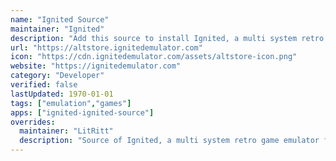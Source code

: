 ```yaml
---
name: "Ignited Source"
maintainer: "Ignited"
description: "Add this source to install Ignited, a multi system retro game emulator for iPhone and iPad."
url: "https://altstore.ignitedemulator.com"
icon: "https://cdn.ignitedemulator.com/assets/altstore-icon.png"
website: "https://ignitedemulator.com"
category: "Developer"
verified: false
lastUpdated: 1970-01-01
tags: ["emulation","games"]
apps: ["ignited-ignited-source"]
overrides:
  maintainer: "LitRitt"
  description: "Source of Ignited, a multi system retro game emulator for iPhone and iPad."
---
```

